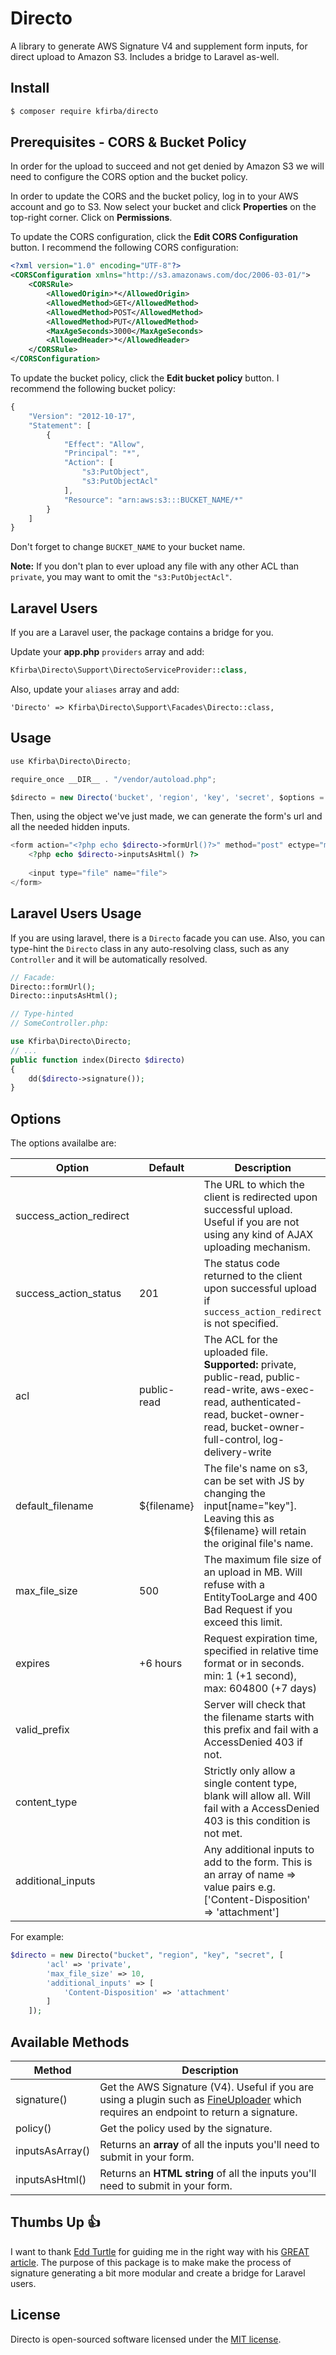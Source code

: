 Directo
=============

A library to generate AWS Signature V4 and supplement form inputs, for direct upload to Amazon S3. Includes a bridge to Laravel as-well.

Install
--------
```bash
$ composer require kfirba/directo
```

Prerequisites - CORS & Bucket Policy
--------
In order for the upload to succeed and not get denied by Amazon S3 we will need to configure the CORS option and the bucket policy.

In order to update the CORS and the bucket policy, log in to your AWS account and go to S3. Now select your bucket and click **Properties** on the top-right corner. Click on **Permissions**.

To update the CORS configuration, click the **Edit CORS Configuration** button. I recommend the following CORS configuration:

```xml
<?xml version="1.0" encoding="UTF-8"?>
<CORSConfiguration xmlns="http://s3.amazonaws.com/doc/2006-03-01/">
    <CORSRule>
        <AllowedOrigin>*</AllowedOrigin>
        <AllowedMethod>GET</AllowedMethod>
        <AllowedMethod>POST</AllowedMethod>
        <AllowedMethod>PUT</AllowedMethod>
        <MaxAgeSeconds>3000</MaxAgeSeconds>
        <AllowedHeader>*</AllowedHeader>
    </CORSRule>
</CORSConfiguration>
```

To update the bucket policy, click the **Edit bucket policy** button. I recommend the following bucket policy:

```js
{
	"Version": "2012-10-17",
	"Statement": [
		{
			"Effect": "Allow",
			"Principal": "*",
			"Action": [
				"s3:PutObject",
				"s3:PutObjectAcl"
			],
			"Resource": "arn:aws:s3:::BUCKET_NAME/*"
		}
	]
}
```

Don't forget to change `BUCKET_NAME` to your bucket name.

**Note:** If you don't plan to ever upload any file with any other ACL than `private`, you may want to omit the `"s3:PutObjectAcl"`.

Laravel Users
--------
If you are a Laravel user, the package contains a bridge for you.

Update your **app.php** `providers` array and add:

```php
Kfirba\Directo\Support\DirectoServiceProvider::class,
```

Also, update your `aliases` array and add:

```
'Directo' => Kfirba\Directo\Support\Facades\Directo::class,
```

Usage
--------
```javascript
use Kfirba\Directo\Directo;

require_once __DIR__ . "/vendor/autoload.php";

$directo = new Directo('bucket', 'region', 'key', 'secret', $options = []);
```

Then, using the object we've just made, we can generate the form's url and all the needed hidden inputs.

```php
<form action="<?php echo $directo->formUrl()?>" method="post" ectype="multipart/form-data">
    <?php echo $directo->inputsAsHtml() ?>
    
    <input type="file" name="file">
</form>
```

Laravel Users Usage
--------
If you are using laravel, there is a `Directo` facade you can use. Also, you can type-hint the `Directo` class in any auto-resolving class, such as any `Controller` and it will be automatically resolved.

```php
// Facade:
Directo::formUrl();
Directo::inputsAsHtml();

// Type-hinted
// SomeController.php:

use Kfirba\Directo\Directo;
// ...
public function index(Directo $directo)
{
    dd($directo->signature());
}
```


Options
--------

The options availalbe are:

| Option            | Default     | Description  |
| ----------------- | ----------- |------------- |
| success_action_redirect    |          | The URL to which the client is redirected upon successful upload. Useful if you are not using any kind of AJAX uploading mechanism. |
| success_action_status    | 201         | The status code returned to the client upon successful upload if `success_action_redirect` is not specified. |
| acl               | public-read     | The ACL for the uploaded file. **Supported:** private, public-read, public-read-write, aws-exec-read, authenticated-read, bucket-owner-read, bucket-owner-full-control, log-delivery-write |
| default_filename  | ${filename} | The file's name on s3, can be set with JS by changing the input[name="key"]. Leaving this as ${filename} will retain the original file's name. |
| max_file_size     | 500         | The maximum file size of an upload in MB. Will refuse with a EntityTooLarge and 400 Bad Request if you exceed this limit. |
| expires           | +6 hours    | Request expiration time, specified in relative time format or in seconds. min: 1 (+1 second), max: 604800 (+7 days) |
| valid_prefix      |             | Server will check that the filename starts with this prefix and fail with a AccessDenied 403 if not. |
| content_type      |             | Strictly only allow a single content type, blank will allow all. Will fail with a AccessDenied 403 is this condition is not met. |
| additional_inputs |             | Any additional inputs to add to the form. This is an array of name => value pairs e.g. ['Content-Disposition' => 'attachment'] |

For example:

```php
$directo = new Directo("bucket", "region", "key", "secret", [
        'acl' => 'private',
        'max_file_size' => 10,
        'additional_inputs' => [
            'Content-Disposition' => 'attachment'
        ]
    ]);
```

Available Methods
--------

| Method                | Description  |
| --------------------- | ------------ |
| signature()          | Get the AWS Signature (V4). Useful if you are using a plugin such as [FineUploader](http://fineuploader.com/) which requires an endpoint to return a signature. |
| policy()        | Get the policy used by the signature. |
| inputsAsArray()       | Returns an **array** of all the inputs you'll need to submit in your form. |
| inputsAsHtml() | Returns an **HTML string** of all the inputs you'll need to submit in your form. |

Thumbs Up :thumbsup:
--------
I want to thank [Edd Turtle](https://www.designedbyaturtle.co.uk/) for guiding me in the right way with his [GREAT article](https://www.designedbyaturtle.co.uk/2015/direct-upload-to-s3-using-aws-signature-v4-php/). The purpose of this package is to make make the process of signature generating a bit more modular and create a bridge for Laravel users.

License
--------
Directo is open-sourced software licensed under the [MIT license](https://opensource.org/licenses/MIT).
